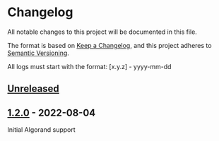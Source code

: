# Changelog

All notable changes to this project will be documented in this file.

The format is based on [Keep a Changelog](https://keepachangelog.com/en/1.0.0/),
and this project adheres to [Semantic Versioning](https://semver.org/spec/v2.0.0.html).

All logs must start with the format: [x.y.z] - yyyy-mm-dd

## [Unreleased]

## [1.2.0] - 2022-08-04
Initial Algorand support

[Unreleased]: https://github.com/subquery/subql/compare/types/v1.2.0...HEAD
[1.2.0]: https://github.com/subquery/subql/compare/types/v1.2.0


